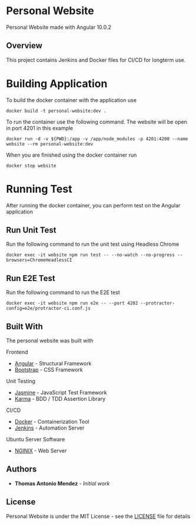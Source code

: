 # Personal Website

Personal Website made with Angular 10.0.2

## Overview

This project contains Jenkins and Docker files for CI/CD for longterm use. 

# Building Application

To build the docker container with the application use
```
docker build -t personal-website:dev .
```

To run the container use the following command. The website will be open in port 4201 in this example
```
docker run -d -v ${PWD}:/app -v /app/node_modules -p 4201:4200 --name website --rm personal-website:dev
```

When you are finished using the docker container run 

```
docker stop website
```

# Running Test

After running the docker container, you can perform test on the Angular application

## Run Unit Test

Run the following command to run the unit test using Headless Chrome
```
docker exec -it website npm run test -- --no-watch --no-progress --browsers=ChromeHeadlessCI
```

## Run E2E Test

Run the following command to run the E2E test
```
docker exec -it website npm run e2e -- --port 4202 --protractor-config=e2e/protractor-ci.conf.js
```
## Built With

The personal website was built with

Frontend

* [Angular](https://angular.io/) - Structural Framework
* [Bootstrap](https://getbootstrap.com/) - CSS Framework

Unit Testing

* [Jasmine](https://mochajs.org/) - JavaScript Test Framework
* [Karma](https://www.chaijs.com/) -  BDD / TDD Assertion Library

CI/CD

* [Docker](https://www.docker.com/) - Containerization Tool 
* [Jenkins](https://www.jenkins.io/) - Automation Server 

Ubuntu Server Software

* [NGINIX](https://www.nginx.com/) - Web Server

## Authors

* **Thomas Antonio Mendez** - *Initial work* 

## License

Personal Website is under the MIT License - see the [LICENSE](https://github.com/thomasmendez/personal-website/blob/master/LICENSE) file for details
